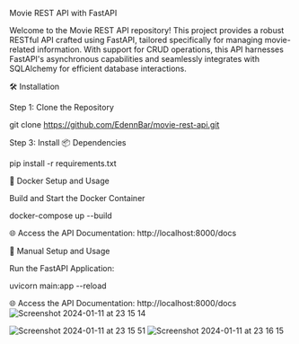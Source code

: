 Movie REST API with FastAPI

Welcome to the Movie REST API repository! This project provides a robust RESTful API crafted using FastAPI, 
tailored specifically for managing movie-related information. With support for CRUD operations, 
this API harnesses FastAPI's asynchronous capabilities and seamlessly integrates with SQLAlchemy for efficient database interactions.


🛠️ Installation

Step 1: Clone the Repository

git clone https://github.com/EdennBar/movie-rest-api.git

Step 3: Install 📦 Dependencies

pip install -r requirements.txt

🐳 Docker Setup and Usage

Build and Start the Docker Container

docker-compose up --build

🌐 Access the API Documentation: http://localhost:8000/docs

🚀 Manual Setup and Usage

Run the FastAPI Application:

uvicorn main:app --reload

🌐 Access the API Documentation: http://localhost:8000/docs
![Screenshot 2024-01-11 at 23 15 14](https://github.com/EdennBar/json-to-db-restapi/assets/88652432/9160cd26-4f27-4cbb-b31e-882ae74e313d)


![Screenshot 2024-01-11 at 23 15 51](https://github.com/EdennBar/json-to-db-restapi/assets/88652432/6add813a-5db1-47ac-8e1c-1c9051763caf)
![Screenshot 2024-01-11 at 23 16 15](https://github.com/EdennBar/json-to-db-restapi/assets/88652432/d669d5d7-94d6-4194-9d63-009e06a6c323)
